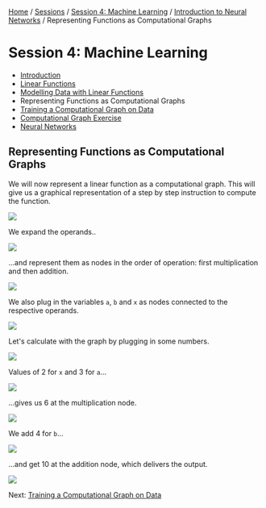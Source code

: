 [Home](../../../README.md) / [Sessions](../../README.md) / [Session 4: Machine Learning](../README.md) / [Introduction to Neural Networks](notes_introduction_to_neural_networks.md) / Representing Functions as Computational Graphs

# Session 4: Machine Learning

* [Introduction](notes_0_introduction_to_neural_networks.md)
* [Linear Functions](notes_1_linear_functions.md)
* [Modelling Data with Linear Functions](notes_2_modelling_data_with_linear_functions.md)
* Representing Functions as Computational Graphs
* [Training a Computational Graph on Data](notes_4_training_a_computational_graph.md)
* [Computational Graph Exercise](exercise_1_computational_graph.md)
* [Neural Networks](notes_5_neural_networks.md)


## Representing Functions as Computational Graphs

We will now represent a linear function as a computational graph. This will give us a graphical representation of a step by step instruction to compute the function.  

![](sketches/03-00.png)

We expand the operands..

![](sketches/03-01.png)

...and represent them as nodes in the order of operation: first multiplication and then addition.

![](sketches/03-02.png)

We also plug in the variables `a`, `b` and `x` as nodes connected to the respective operands.

![](sketches/03-03.png)

Let's calculate with the graph by plugging in some numbers.

![](sketches/03-04.png)

Values of 2 for `x` and 3 for `a`...

![](sketches/03-05.png)

...gives us 6 at the multiplication node.

![](sketches/03-06.png)

We add 4 for `b`...

![](sketches/03-07.png)

...and get 10 at the addition node, which delivers the output.

![](sketches/03-08.png)


Next: [Training a Computational Graph on Data](notes_4_training_a_computational_graph.md)